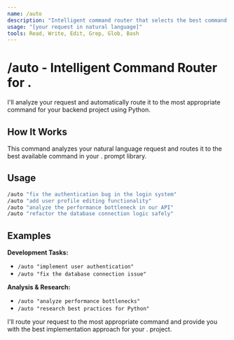 ```yaml
---
name: /auto
description: "Intelligent command router that selects the best command for your request"
usage: "[your request in natural language]"
tools: Read, Write, Edit, Grep, Glob, Bash
---
```


# /auto - Intelligent Command Router for .

I'll analyze your request and automatically route it to the most appropriate command for your backend project using Python.

## How It Works

This command analyzes your natural language request and routes it to the best available command in your . prompt library.
## Usage
```bash
/auto "fix the authentication bug in the login system"
/auto "add user profile editing functionality"  
/auto "analyze the performance bottleneck in our API"
/auto "refactor the database connection logic safely"
```

## Examples

**Development Tasks:**
- `/auto "implement user authentication"`
- `/auto "fix the database connection issue"`

**Analysis & Research:**
- `/auto "analyze performance bottlenecks"`
- `/auto "research best practices for Python"`

I'll route your request to the most appropriate command and provide you with the best implementation approach for your . project.
